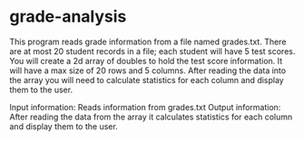 # grade-analysis
This program reads grade information from a file named grades.txt. There are at most 20 student records in a file; each student will have 5 test scores. You will create a 2d array of doubles to hold the test score information.  It will have a max size of 20 rows and 5 columns. After reading the data into the array you will need to calculate statistics for each column and display them to the user.

Input information: Reads information from grades.txt
Output information: After reading the data from the array it calculates statistics for each column and display them to the user.
